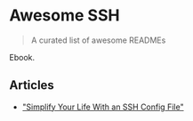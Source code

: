 

# Awesome SSH 
> A curated list of awesome READMEs

Ebook.



## Articles
- ["Simplify Your Life With an SSH Config File"](http://nerderati.com/2011/03/17/simplify-your-life-with-an-ssh-config-file/) 
